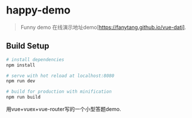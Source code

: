 # happy-demo

> Funny demo
在线演示地址demo[https://fanytang.github.io/vue-dati].

## Build Setup

``` bash
# install dependencies
npm install

# serve with hot reload at localhost:8080
npm run dev

# build for production with minification
npm run build
```

用vue+vuex+vue-router写的一个小型答题demo.